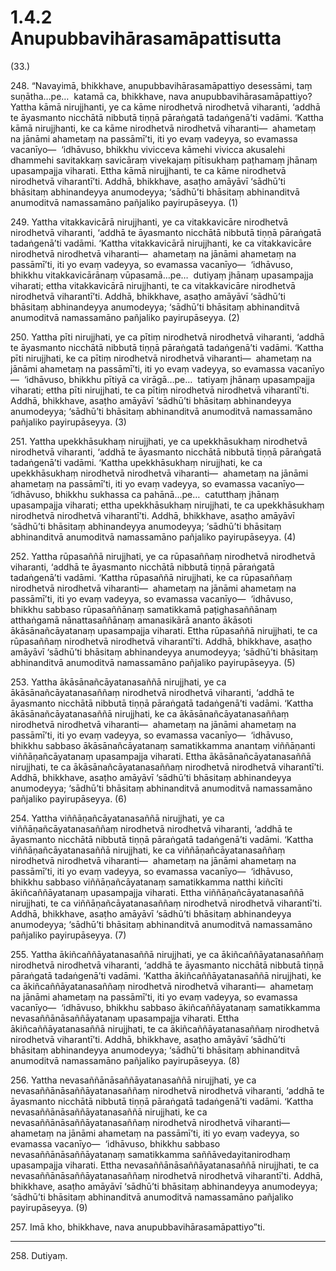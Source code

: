 # 1.4.2 Anupubbavihārasamāpattisutta

(33.)

248\. “Navayimā, bhikkhave, anupubbavihārasamāpattiyo desessāmi, taṃ suṇātha…pe…  katamā ca, bhikkhave, nava anupubbavihārasamāpattiyo? Yattha kāmā nirujjhanti, ye ca kāme nirodhetvā nirodhetvā viharanti, ‘addhā te āyasmanto nicchātā nibbutā tiṇṇā pāraṅgatā tadaṅgenā’ti vadāmi. ‘Kattha kāmā nirujjhanti, ke ca kāme nirodhetvā nirodhetvā viharanti—  ahametaṃ na jānāmi ahametaṃ na passāmī’ti, iti yo evaṃ vadeyya, so evamassa vacanīyo—  ‘idhāvuso, bhikkhu vivicceva kāmehi vivicca akusalehi dhammehi savitakkaṃ savicāraṃ vivekajaṃ pītisukhaṃ paṭhamaṃ jhānaṃ upasampajja viharati. Ettha kāmā nirujjhanti, te ca kāme nirodhetvā nirodhetvā viharantī’ti. Addhā, bhikkhave, asaṭho amāyāvī ‘sādhū’ti bhāsitaṃ abhinandeyya anumodeyya; ‘sādhū’ti bhāsitaṃ abhinanditvā anumoditvā namassamāno pañjaliko payirupāseyya. (1)

249\. Yattha vitakkavicārā nirujjhanti, ye ca vitakkavicāre nirodhetvā nirodhetvā viharanti, ‘addhā te āyasmanto nicchātā nibbutā tiṇṇā pāraṅgatā tadaṅgenā’ti vadāmi. ‘Kattha vitakkavicārā nirujjhanti, ke ca vitakkavicāre nirodhetvā nirodhetvā viharanti—  ahametaṃ na jānāmi ahametaṃ na passāmī’ti, iti yo evaṃ vadeyya, so evamassa vacanīyo—  ‘idhāvuso, bhikkhu vitakkavicārānaṃ vūpasamā…pe…  dutiyaṃ jhānaṃ upasampajja viharati; ettha vitakkavicārā nirujjhanti, te ca vitakkavicāre nirodhetvā nirodhetvā viharantī’ti. Addhā, bhikkhave, asaṭho amāyāvī ‘sādhū’ti bhāsitaṃ abhinandeyya anumodeyya; ‘sādhū’ti bhāsitaṃ abhinanditvā anumoditvā namassamāno pañjaliko payirupāseyya. (2)

250\. Yattha pīti nirujjhati, ye ca pītiṃ nirodhetvā nirodhetvā viharanti, ‘addhā te āyasmanto nicchātā nibbutā tiṇṇā pāraṅgatā tadaṅgenā’ti vadāmi. ‘Kattha pīti nirujjhati, ke ca pītiṃ nirodhetvā nirodhetvā viharanti—  ahametaṃ na jānāmi ahametaṃ na passāmī’ti, iti yo evaṃ vadeyya, so evamassa vacanīyo—  ‘idhāvuso, bhikkhu pītiyā ca virāgā…pe…  tatiyaṃ jhānaṃ upasampajja viharati; ettha pīti nirujjhati, te ca pītiṃ nirodhetvā nirodhetvā viharantī’ti. Addhā, bhikkhave, asaṭho amāyāvī ‘sādhū’ti bhāsitaṃ abhinandeyya anumodeyya; ‘sādhū’ti bhāsitaṃ abhinanditvā anumoditvā namassamāno pañjaliko payirupāseyya. (3)

251\. Yattha upekkhāsukhaṃ nirujjhati, ye ca upekkhāsukhaṃ nirodhetvā nirodhetvā viharanti, ‘addhā te āyasmanto nicchātā nibbutā tiṇṇā pāraṅgatā tadaṅgenā’ti vadāmi. ‘Kattha upekkhāsukhaṃ nirujjhati, ke ca upekkhāsukhaṃ nirodhetvā nirodhetvā viharanti—  ahametaṃ na jānāmi ahametaṃ na passāmī’ti, iti yo evaṃ vadeyya, so evamassa vacanīyo—  ‘idhāvuso, bhikkhu sukhassa ca pahānā…pe…  catutthaṃ jhānaṃ upasampajja viharati; ettha upekkhāsukhaṃ nirujjhati, te ca upekkhāsukhaṃ nirodhetvā nirodhetvā viharantī’ti. Addhā, bhikkhave, asaṭho amāyāvī ‘sādhū’ti bhāsitaṃ abhinandeyya anumodeyya; ‘sādhū’ti bhāsitaṃ abhinanditvā anumoditvā namassamāno pañjaliko payirupāseyya. (4)

252\. Yattha rūpasaññā nirujjhati, ye ca rūpasaññaṃ nirodhetvā nirodhetvā viharanti, ‘addhā te āyasmanto nicchātā nibbutā tiṇṇā pāraṅgatā tadaṅgenā’ti vadāmi. ‘Kattha rūpasaññā nirujjhati, ke ca rūpasaññaṃ nirodhetvā nirodhetvā viharanti—  ahametaṃ na jānāmi ahametaṃ na passāmī’ti, iti yo evaṃ vadeyya, so evamassa vacanīyo—  ‘idhāvuso, bhikkhu sabbaso rūpasaññānaṃ samatikkamā paṭighasaññānaṃ atthaṅgamā nānattasaññānaṃ amanasikārā ananto ākāsoti ākāsānañcāyatanaṃ upasampajja viharati. Ettha rūpasaññā nirujjhati, te ca rūpasaññaṃ nirodhetvā nirodhetvā viharantī’ti. Addhā, bhikkhave, asaṭho amāyāvī ‘sādhū’ti bhāsitaṃ abhinandeyya anumodeyya; ‘sādhū’ti bhāsitaṃ abhinanditvā anumoditvā namassamāno pañjaliko payirupāseyya. (5)

253\. Yattha ākāsānañcāyatanasaññā nirujjhati, ye ca ākāsānañcāyatanasaññaṃ nirodhetvā nirodhetvā viharanti, ‘addhā te āyasmanto nicchātā nibbutā tiṇṇā pāraṅgatā tadaṅgenā’ti vadāmi. ‘Kattha ākāsānañcāyatanasaññā nirujjhati, ke ca ākāsānañcāyatanasaññaṃ nirodhetvā nirodhetvā viharanti—  ahametaṃ na jānāmi ahametaṃ na passāmī’ti, iti yo evaṃ vadeyya, so evamassa vacanīyo—  ‘idhāvuso, bhikkhu sabbaso ākāsānañcāyatanaṃ samatikkamma anantaṃ viññāṇanti viññāṇañcāyatanaṃ upasampajja viharati. Ettha ākāsānañcāyatanasaññā nirujjhati, te ca ākāsānañcāyatanasaññaṃ nirodhetvā nirodhetvā viharantī’ti. Addhā, bhikkhave, asaṭho amāyāvī ‘sādhū’ti bhāsitaṃ abhinandeyya anumodeyya; ‘sādhū’ti bhāsitaṃ abhinanditvā anumoditvā namassamāno pañjaliko payirupāseyya. (6)

254\. Yattha viññāṇañcāyatanasaññā nirujjhati, ye ca viññāṇañcāyatanasaññaṃ nirodhetvā nirodhetvā viharanti, ‘addhā te āyasmanto nicchātā nibbutā tiṇṇā pāraṅgatā tadaṅgenā’ti vadāmi. ‘Kattha viññāṇañcāyatanasaññā nirujjhati, ke ca viññāṇañcāyatanasaññaṃ nirodhetvā nirodhetvā viharanti—  ahametaṃ na jānāmi ahametaṃ na passāmī’ti, iti yo evaṃ vadeyya, so evamassa vacanīyo—  ‘idhāvuso, bhikkhu sabbaso viññāṇañcāyatanaṃ samatikkamma natthi kiñcīti ākiñcaññāyatanaṃ upasampajja viharati. Ettha viññāṇañcāyatanasaññā nirujjhati, te ca viññāṇañcāyatanasaññaṃ nirodhetvā nirodhetvā viharantī’ti. Addhā, bhikkhave, asaṭho amāyāvī ‘sādhū’ti bhāsitaṃ abhinandeyya anumodeyya; ‘sādhū’ti bhāsitaṃ abhinanditvā anumoditvā namassamāno pañjaliko payirupāseyya. (7)

255\. Yattha ākiñcaññāyatanasaññā nirujjhati, ye ca ākiñcaññāyatanasaññaṃ nirodhetvā nirodhetvā viharanti, ‘addhā te āyasmanto nicchātā nibbutā tiṇṇā pāraṅgatā tadaṅgenā’ti vadāmi. ‘Kattha ākiñcaññāyatanasaññā nirujjhati, ke ca ākiñcaññāyatanasaññaṃ nirodhetvā nirodhetvā viharanti—  ahametaṃ na jānāmi ahametaṃ na passāmī’ti, iti yo evaṃ vadeyya, so evamassa vacanīyo—  ‘idhāvuso, bhikkhu sabbaso ākiñcaññāyatanaṃ samatikkamma nevasaññānāsaññāyatanaṃ upasampajja viharati. Ettha ākiñcaññāyatanasaññā nirujjhati, te ca ākiñcaññāyatanasaññaṃ nirodhetvā nirodhetvā viharantī’ti. Addhā, bhikkhave, asaṭho amāyāvī ‘sādhū’ti bhāsitaṃ abhinandeyya anumodeyya; ‘sādhū’ti bhāsitaṃ abhinanditvā anumoditvā namassamāno pañjaliko payirupāseyya. (8)

256\. Yattha nevasaññānāsaññāyatanasaññā nirujjhati, ye ca nevasaññānāsaññāyatanasaññaṃ nirodhetvā nirodhetvā viharanti, ‘addhā te āyasmanto nicchātā nibbutā tiṇṇā pāraṅgatā tadaṅgenā’ti vadāmi. ‘Kattha nevasaññānāsaññāyatanasaññā nirujjhati, ke ca nevasaññānāsaññāyatanasaññaṃ nirodhetvā nirodhetvā viharanti—  ahametaṃ na jānāmi ahametaṃ na passāmī’ti, iti yo evaṃ vadeyya, so evamassa vacanīyo—  ‘idhāvuso, bhikkhu sabbaso nevasaññānāsaññāyatanaṃ samatikkamma saññāvedayitanirodhaṃ upasampajja viharati. Ettha nevasaññānāsaññāyatanasaññā nirujjhati, te ca nevasaññānāsaññāyatanasaññaṃ nirodhetvā nirodhetvā viharantī’ti. Addhā, bhikkhave, asaṭho amāyāvī ‘sādhū’ti bhāsitaṃ abhinandeyya anumodeyya; ‘sādhū’ti bhāsitaṃ abhinanditvā anumoditvā namassamāno pañjaliko payirupāseyya. (9)

257\. Imā kho, bhikkhave, nava anupubbavihārasamāpattiyo”ti.

---

258\. Dutiyaṃ.
